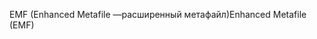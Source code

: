 <span data-ttu-id="8b13b-101">EMF (Enhanced Metafile —расширенный метафайл)</span><span class="sxs-lookup"><span data-stu-id="8b13b-101">Enhanced Metafile (EMF)</span></span>